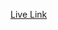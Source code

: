 [Live Link](https://kshitijingale.github.io/Placement-Assignment_Kshitij-Ingale_CSS_ineuron-homepage)